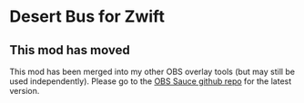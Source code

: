 # Desert Bus for Zwift
## This mod has moved

This mod has been merged into my other OBS overlay tools (but may still be used independently). Please go to the [OBS Sauce github repo](https://github.com/kellbot/OBS-Sauce) for the latest version.
